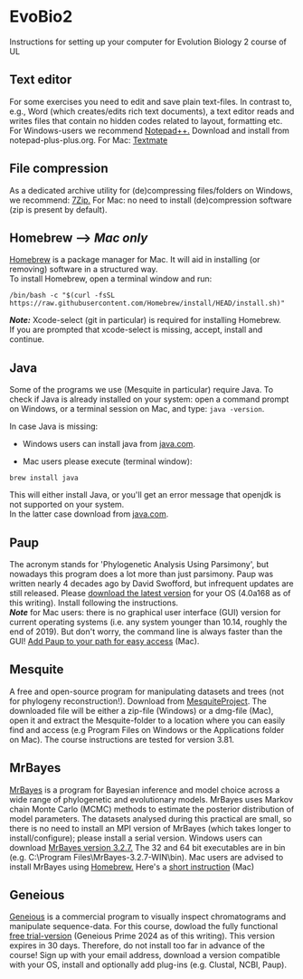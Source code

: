 # EvoBio2
Instructions for setting up your computer for Evolution Biology 2 course of UL

## Text editor
For some exercises you need to edit and save plain text-files. In contrast to, e.g., Word (which creates/edits rich text documents), a text editor reads and writes files that contain no hidden codes related to layout, formatting etc. For Windows-users we recommend [Notepad++.](https://notepad-plus-plus.org/) Download and install from notepad-plus-plus.org. For Mac: [Textmate](https://macromates.com/)

## File compression
As a dedicated archive utility for (de)compressing files/folders on Windows, we recommend: [7Zip.](https://7-zip.org/) For Mac: no need to install (de)compression software (zip is present by default).

## Homebrew -->  *Mac only*
[Homebrew](https://brew.sh/) is a package manager for Mac. It will aid in installing (or removing) software in a structured way.  
To install Homebrew, open a terminal window and run:
<pre><code>/bin/bash -c "$(curl -fsSL https://raw.githubusercontent.com/Homebrew/install/HEAD/install.sh)"</code></pre>
***Note:*** Xcode-select (git in particular) is required for installing Homebrew.  
If you are prompted that xcode-select is missing, accept, install and continue.

## Java
Some of the programs we use (Mesquite in particular) require Java. To check if Java is already installed on your system: open a command prompt on Windows, or a terminal session on Mac, and type: ```java -version```.  
  
In case Java is missing: 
- Windows users can install java from [java.com](https://www.java.com/en/).  

- Mac users please execute (terminal window):
<pre><code>brew install java</code></pre>
This will either install Java, or you'll get an error message that openjdk is not supported on your system.  
In the latter case download from [java.com](https://www.java.com/en/).

## Paup
The acronym stands for 'Phylogenetic Analysis Using Parsimony', but nowadays this program does a lot more than just parsimony. Paup was written nearly 4 decades ago by David Swofford, but infrequent updates are still released. Please [download the latest version](https://phylosolutions.com/paup-test/) for your OS (4.0a168 as of this writing). Install following the instructions.  
***Note***  for Mac users: there is no graphical user interface (GUI) version for current operating systems (i.e. any system younger than 10.14, roughly the end of 2019). But don't worry, the command line is always faster than the GUI! [Add Paup to your path for easy access](Paup_mac.sh) (Mac).

## Mesquite
A free and open-source program for manipulating datasets and trees (not for phylogeny reconstruction!). Download from [MesquiteProject](https://github.com/MesquiteProject/MesquiteCore/releases). The downloaded file will be either a zip-file (Windows) or a dmg-file (Mac), open it and extract the Mesquite-folder to a location where you can easily find and access (e.g Program Files on Windows or the Applications folder on Mac). The course instructions are tested for version 3.81.

## MrBayes
[MrBayes](https://nbisweden.github.io/MrBayes/index.html) is a program for Bayesian inference and model choice across a wide range of phylogenetic and evolutionary models. MrBayes uses Markov chain Monte Carlo (MCMC) methods to estimate the posterior distribution of model parameters. The datasets analysed during this practical are small, so there is no need to install an MPI version of MrBayes (which takes longer to install/configure); please install a serial version. Windows users can download [MrBayes version 3.2.7.](https://github.com/NBISweden/MrBayes/releases/download/v3.2.7/MrBayes-3.2.7-WIN.zip) The 32 and 64 bit executables are in bin (e.g. C:\Program Files\MrBayes-3.2.7-WIN\bin\). Mac users are advised to install MrBayes using [Homebrew.](https://brew.sh/) Here's a [short instruction](MrBayes_mac.sh) (Mac)

## Geneious
[Geneious](https://www.geneious.com/features/prime) is a commercial program to visually inspect chromatograms and manipulate sequence-data. For this course, dowload the fully functional [free trial-version](https://www.geneious.com/free-trial) (Geneious Prime 2024 as of this writing). This version expires in 30 days. Therefore, do not install too far in advance of the course! Sign up with your email address, download a version compatible with your OS, install and optionally add plug-ins (e.g. Clustal, NCBI, Paup).

